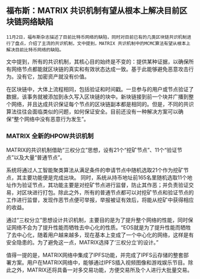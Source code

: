 ## 福布斯：MATRIX 共识机制有望从根本上解决目前区块链网络缺陷

    11月2日，福布斯杂志描述了目前比特币网络的缺陷，同时对目前已有的几类区块链共识机制进行了盘点，介绍了主流的共识机制，文中提到，MATRIX 共识机制中的MCMC算法有望从根本上解决目前比特币网络的缺陷。


文中提到，所有的共识机制，其核心目的始终是不变的：提供某种证据，以确保所有网络节点都能就区块链的真实和有效状态达成一致。基于此能够避免恶意攻击行为。没有它，加密资产就没有价值。

在区块链中，大体上流程相同，包括验证和时间戳。一旦参与的用户或节点验证了数据，该事务就被添加到永久写入区块链的块中。新块链接到前一个块并广播到整个网络，并且达成共识保证每个节点的区块链副本都是相同的。但是，不同的共识算法往往会面临类似的问题，如何保证安全。目前还没有一种解决方案可以确保“整个网络中没有恶意行为发生”。

### MATRIX 全新的HPOW共识机制

MATRIX的共识机制借助“三权分立”思想，设有21个“挖矿节点”、11个“验证节点”以及大量“普通节点”。

系统将通过人工智能聚类算法从满足条件的申请节点中随机选取21个作为挖矿节点，其主要功能便是完成出块。 同时，系统从持币地址前165名里随机选取11个地址作为验证节点，其功能主要是对挖矿节点进行监督，防止其作恶；并负责验证交易，对区块进行打包。除此之外，所有的普通节点都可以对挖矿节点和验证节点的工作进行监督，发现作恶节点便可举报，举报被证有效后，将能从挖矿中获得相应的收益。

通过“三权分立”思想设计共识机制，主要目的是为了提升整个网络的性能，同时保证网络不会为了提升性能而牺牲去中心化的性质。“EOS就是为了提升性能而牺牲了去中心化，随着用户越来越多，现在基本上变成了一个中心化的网络，这样是有安全隐患的。为了避免这一点，MATRIX选择了‘三权分立’的设计。”

值得一提的是，MATRIX网络中集成了IPFS功能，并完成了IPFS云存储的整套部署方案。用户在MATRIX网络中，能够通过IPFS插入视频图像和游戏娱乐节目。除此之外，MATRIX还将具备一对多交易功能，方便交易所及个人进行大批量交易。